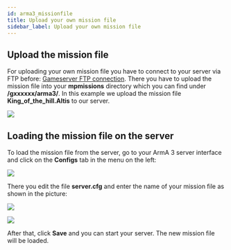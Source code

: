 ```yaml
---
id: arma3_missionfile
title: Upload your own mission file
sidebar_label: Upload your own mission file
---
```



## Upload the mission file

For uploading your own mission file you have to connect to your server via FTP before: [Gameserver FTP connection](gameserver_ftpaccess.md).
There you have to upload the mission file into your **mpmissions** directory which you can find under **/gxxxxxx/arma3/**.
In this example we upload the mission file **King_of_the_hill.Altis** to our server.

![](https://screensaver01.zap-hosting.com/index.php/s/r4bTacdazaXqrAY/preview)


## Loading the mission file on the server

To load the mission file from the server, go to your ArmA 3 server interface and click on the **Configs** tab in the menu on the left:

![](https://screensaver01.zap-hosting.com/index.php/s/W97PQkcMaECXLwE/preview)

There you edit the file **server.cfg** and enter the name of your mission file as shown in the picture: 

![](https://screensaver01.zap-hosting.com/index.php/s/KYSirJYFPyz24R3/preview)

![](https://screensaver01.zap-hosting.com/index.php/s/wLHZQ8Gx5ZnDLkw/preview)

After that, click **Save** and you can start your server. The new mission file will be loaded.
